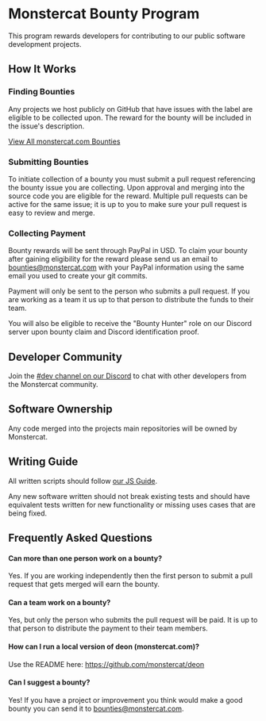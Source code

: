 # Monstercat Bounty Program

This program rewards developers for contributing to our public software
development projects.

## How It Works

### Finding Bounties
Any projects we host publicly on GitHub that have issues with the label are eligible to be collected 
upon. The reward for the bounty will be included in the issue's description.

[View All monstercat.com Bounties](https://github.com/monstercat/deon/issues?utf8=%E2%9C%93&q=is%3Aissue+is%3Aopen+label%3Abounty)

### Submitting Bounties
To initiate collection of a bounty you must submit a pull request referencing
the bounty issue you are collecting. Upon approval and merging into the source
code you are eligible for the reward. Multiple pull requests can be active for
the same issue; it is up to you to make sure your pull request is easy to review
and merge.

### Collecting Payment
Bounty rewards will be sent through PayPal in USD. To claim your bounty after gaining
eligibility for the reward please send us an email to [bounties@monstercat.com](mailto:bounties@monstercat.com) with your PayPal information
using the same email you used to create your git commits.

Payment will only be sent to the person who submits a pull request. If you are working as a team it us up to that person to distribute the funds to their team.

You will also be eligible to receive the "Bounty Hunter" role on our Discord
server upon bounty claim and Discord identification proof.

## Developer Community

Join the [#dev channel on our Discord](https://discord.gg/9MVbaZM) to chat with
other developers from the Monstercat community.

## Software Ownership

Any code merged into the projects main repositories will be owned by Monstercat.

## Writing Guide

All written scripts should follow [our JS Guide](https://github.com/monstercat/docs/blob/master/js-guide.md).

Any new software written should not break existing tests and should have
equivalent tests written for new functionality or missing uses cases that are
being fixed.

## Frequently Asked Questions

#### Can more than one person work on a bounty?

Yes. If you are working independently then the first person to submit a pull
request that gets merged will earn the bounty.

#### Can a team work on a bounty?

Yes, but only the person who submits the pull request will be paid. It is up to
that person to distribute the payment to their team members.

#### How can I run a local version of deon (monstercat.com)?

Use the README here: https://github.com/monstercat/deon

#### Can I suggest a bounty?

Yes! If you have a project or improvement you think would make a good bounty you can send it to [bounties@monstercat.com](mailto:bounties@monstercat.com).
